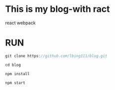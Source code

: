 # This is my blog-with ract
react
webpack

# RUN
```javascript
git clone https://github.com/lbing111/blog.git

cd blog

npm install

npm start
```
